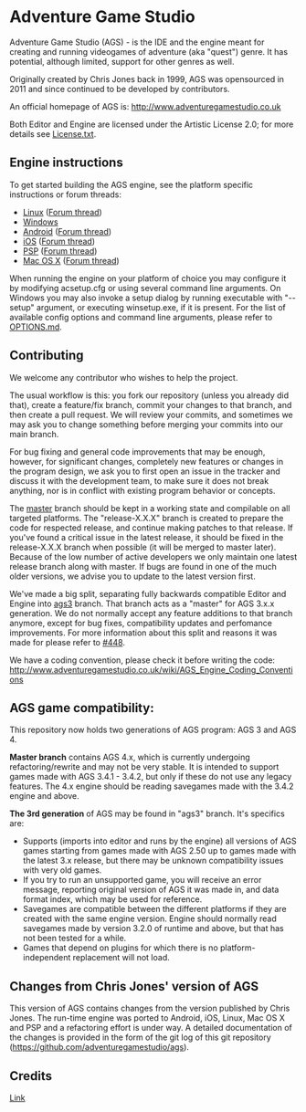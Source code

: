 # Adventure Game Studio

Adventure Game Studio (AGS) - is the IDE and the engine meant for creating and running videogames of adventure (aka "quest") genre. It has potential, although limited, support for other genres as well.

Originally created by Chris Jones back in 1999, AGS was opensourced in 2011 and since continued to be developed by contributors.

An official homepage of AGS is: http://www.adventuregamestudio.co.uk

Both Editor and Engine are licensed under the Artistic License 2.0; for more details see [License.txt](License.txt).


## Engine instructions

To get started building the AGS engine, see the platform specific instructions or forum threads:

-    [Linux](debian/README.md) ([Forum thread](http://www.adventuregamestudio.co.uk/forums/index.php?topic=46152.0))
-    [Windows](Windows/README.md)
-    [Android](Android/README.md) ([Forum thread](http://www.adventuregamestudio.co.uk/forums/index.php?topic=44768.0))
-    [iOS](iOS/README.md) ([Forum thread](http://www.adventuregamestudio.co.uk/forums/index.php?topic=46040.0))
-    [PSP](PSP/README.md) ([Forum thread](http://www.adventuregamestudio.co.uk/forums/index.php?topic=43998.0))
-    [Mac OS X](OSX/README.md) ([Forum thread](http://www.adventuregamestudio.co.uk/forums/index.php?topic=47264.0))

When running the engine on your platform of choice you may configure it by modifying acsetup.cfg or using several command line arguments.
On Windows you may also invoke a setup dialog by running executable with "--setup" argument, or executing winsetup.exe, if it is present.
For the list of available config options and command line arguments, please refer to [OPTIONS.md](OPTIONS.md).

## Contributing

We welcome any contributor who wishes to help the project.

The usual workflow is this: you fork our repository (unless you already did that), create a feature/fix branch, commit your changes to that branch, and then create a pull request. We will review your commits, and sometimes we may ask you to change something before merging your commits into our main branch.

For bug fixing and general code improvements that may be enough, however, for significant changes, completely new features or changes in the program design, we ask you to first open an issue in the tracker and discuss it with the development team, to make sure it does not break anything, nor is in conflict with existing program behavior or concepts.

The [master](https://github.com/adventuregamestudio/ags/tree/master) branch should be kept in a working state and compilable on all targeted platforms.
The "release-X.X.X" branch is created to prepare the code for respected release, and continue making patches to that release. If you've found a critical issue in the latest release, it should be fixed in the release-X.X.X branch when possible (it will be merged to master later).
Because of the low number of active developers we only maintain one latest release branch along with master. If bugs are found in one of the much older versions, we advise you to update to the latest version first.

We've made a big split, separating fully backwards compatible Editor and Engine into [ags3](https://github.com/adventuregamestudio/ags/tree/ags3) branch. That branch acts as a "master" for AGS 3.x.x generation. We do not normally accept any feature additions to that branch anymore, except for bug fixes, compatibility updates and perfomance improvements. For more information about this split and reasons it was made for please refer to [#448](https://github.com/adventuregamestudio/ags/issues/448).

We have a coding convention, please check it before writing the code: http://www.adventuregamestudio.co.uk/wiki/AGS_Engine_Coding_Conventions


## AGS game compatibility:

This repository now holds two generations of AGS program: AGS 3 and AGS 4.

**Master branch** contains AGS 4.x, which is currently undergoing refactoring/rewrite and may not be very stable. It is intended to support games made with AGS 3.4.1 - 3.4.2, but only if these do not use any legacy features.
The 4.x engine should be reading savegames made with the 3.4.2 engine and above.

**The 3rd generation** of AGS may be found in "ags3" branch. It's specifics are:

-   Supports (imports into editor and runs by the engine) all versions of AGS games starting from games made with AGS 2.50 up to games made with the latest 3.x release, but there may be unknown compatibility issues with very old games.
-   If you try to run an unsupported game, you will receive an error message, reporting original version of AGS it was made in, and data format index, which may be used for reference.
-   Savegames are compatible between the different platforms if they are created with the same engine version. Engine should normally read savegames made by version 3.2.0 of runtime and above, but that has not been tested for a while.
-   Games that depend on plugins for which there is no platform-independent replacement will not load.


## Changes from Chris Jones' version of AGS

This version of AGS contains changes from the version published by Chris Jones.
The run-time engine was ported to Android, iOS, Linux, Mac OS X and PSP and a refactoring effort is under way.
A detailed documentation of the changes is provided in the form of the git log of this git repository
(https://github.com/adventuregamestudio/ags).


## Credits

[Link](Copyright.txt)
